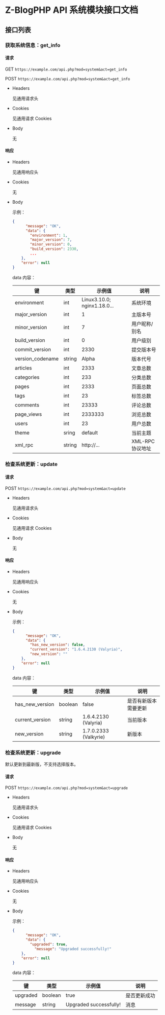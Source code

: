 # Z-BlogPHP API 系统模块接口文档

## 接口列表

### 获取系统信息：get_info

#### 请求

GET `https://example.com/api.php?mod=system&act=get_info`

POST `https://example.com/api.php?mod=system&act=get_info`

- Headers

  见通用请求头

- Cookies

  见通用请求 Cookies

- Body

  无

#### 响应

- Headers

  见通用响应头

- Cookies

  无

- Body

  示例：

  ```json
  {
    	"message": "OK",
    	"data": {
          "environment": 1,
          "major_version": 7,
          "minor_version": 0,
          "build_version": 2330,
          ...
      },
      "error": null
  }
  ```

  data 内容：

  | 键               | 类型   | 示例值                      | 说明            |
  | ---------------- | ------ | --------------------------- | --------------- |
  | environment      | int    | Linux3.10.0; nginx1.18.0... | 系统环境        |
  | major_version    | int    | 1                           | 主版本号        |
  | minor_version    | int    | 7                           | 用户昵称/别名   |
  | build_version    | int    | 0                           | 用户级别        |
  | commit_version   | int    | 2330                        | 提交版本号      |
  | version_codename | string | Alpha                       | 版本代号        |
  | articles         | int    | 2333                        | 文章总数        |
  | categories       | int    | 233                         | 分类总数        |
  | pages            | int    | 2333                        | 页面总数        |
  | tags             | int    | 23                          | 标签总数        |
  | comments         | int    | 23333                       | 评论总数        |
  | page_views       | int    | 2333333                     | 浏览总数        |
  | users            | int    | 23                          | 用户总数        |
  | theme            | sring  | default                     | 当前主题        |
  | xml_rpc          | string | http://...                  | XML-RPC协议地址 |



### 检查系统更新：update

#### 请求

POST `https://example.com/api.php?mod=system&act=update`

- Headers

  见通用请求头

- Cookies

  见通用请求 Cookies

- Body

  无

#### 响应

- Headers

  见通用响应头

- Cookies

  无

- Body

  示例：

  ```json
  {
    	"message": "OK",
    	"data": {
          "has_new_version": false,
          "current_version": "1.6.4.2130 (Valyria)",
          "new_version": ""
      },
      "error": null
  }
  ```

  data 内容：

  | 键              | 类型    | 示例值                | 说明                 |
  | --------------- | ------- | --------------------- | -------------------- |
  | has_new_version | boolean | false                 | 是否有新版本需要更新 |
  | current_version | string  | 1.6.4.2130 (Valyria)  | 当前版本             |
  | new_version     | string  | 1.7.0.2333 (Valkyrie) | 新版本               |



### 检查系统更新：upgrade

默认更新到最新版，不支持选择版本。

#### 请求

POST `https://example.com/api.php?mod=system&act=upgrade`

- Headers

  见通用请求头

- Cookies

  见通用请求 Cookies

- Body

  无

#### 响应

- Headers

  见通用响应头

- Cookies

  无

- Body

  示例：

  ```json
  {
    	"message": "OK",
    	"data": {
          "upgraded": true,
        	"message": "Upgraded successfully!"
      },
      "error": null
  }
  ```

  data 内容：

  | 键       | 类型    | 示例值                 | 说明         |
  | -------- | ------- | ---------------------- | ------------ |
  | upgraded | boolean | true                   | 是否更新成功 |
  | message  | string  | Upgraded successfully! | 消息         |

